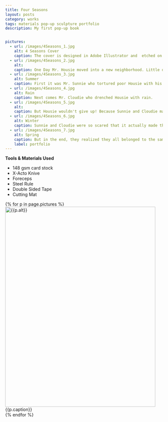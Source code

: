 ```yaml
---
title: Four Seasons
layout: posts
category: works
tags: materials pop-up sculpture portfolio
description: My first pop-up book


pictures: 
  - url: /images/4Seasons_1.jpg
    alt: 4 Seasons Cover
    caption: The cover is designed in Adobe Illustrator and  etched on 1/4 inch MDF using Epilog Mini 50 Watt Laser Cutter
  - url: /images/4Seasons_2.jpg
    alt: 
    caption: One Day Mr. Housie moved into a new neighborhood. Little did he know that it is a REAL mean place.
  - url: /images/4Seasons_3.jpg
    alt: Summer
    caption: First it was Mr. Sunnie who tortured poor Housie with his bright lights.
  - url: /images/4Seasons_4.jpg
    alt: Rain
    caption: Next comes Mr. Cloudie who drenched Housie with rain.
  - url: /images/4Seasons_5.jpg
    alt: 
    caption: But Housie wouldn't give up! Because Sunnie and Cloudie made RAIN'BOW's.
  - url: /images/4Seasons_6.jpg
    alt: Winter
    caption: Sunnie and Cloudie were so scared that it actually made them fall sick.
  - url: /images/4Seasons_7.jpg
    alt: Spring
    caption: But in the end, they realized they all belonged to the same neighborhood and could be FRIENDS FOREVER
    label: portfolio
---
```


**Tools & Materials Used**

* 148 gsm card stock
* X-Acto Knive
* Foreceps
* Steel Rule
* Double Sided Tape
* Cutting Mat

{% for p in page.pictures %}
 <img style="width:480px; height: 640" src="{{site.assetURL}}{{p.url}}" title="{{p.alt}}" alt="{{p.alt}}"/>
 <span style="display:block">{{p.caption}}</span>
{% endfor %}
